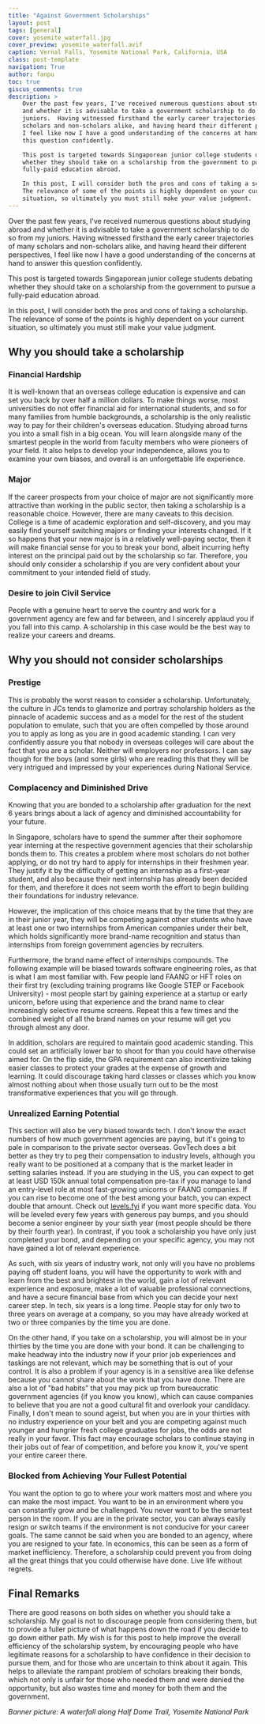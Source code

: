 ```yaml
---
title: "Against Government Scholarships"
layout: post
tags: [general]
cover: yosemite_waterfall.jpg
cover_preview: yosemite_waterfall.avif
caption: Vernal Falls, Yosemite National Park, California, USA
class: post-template
navigation: True
author: fanpu
toc: true
giscus_comments: true
description: >
    Over the past few years, I've received numerous questions about studying abroad
    and whether it is advisable to take a government scholarship to do so from my
    juniors.  Having witnessed firsthand the early career trajectories of many
    scholars and non-scholars alike, and having heard their different perspectives,
    I feel like now I have a good understanding of the concerns at hand to answer
    this question confidently. 

    This post is targeted towards Singaporean junior college students debating
    whether they should take on a scholarship from the government to pursue a
    fully-paid education abroad. 

    In this post, I will consider both the pros and cons of taking a scholarship.
    The relevance of some of the points is highly dependent on your current
    situation, so ultimately you must still make your value judgment.
---
```


Over the past few years, I've received numerous questions about studying abroad and whether it is advisable to take a government scholarship to do so from my juniors. 
Having witnessed firsthand the early career trajectories of many scholars and non-scholars alike, and having heard their different perspectives, I feel like now I have a good understanding of the concerns at hand to answer this question confidently. 

This post is targeted towards Singaporean junior college students debating whether they should take on a scholarship from the government to pursue a fully-paid education abroad. 

In this post, I will consider both the pros and cons of taking a scholarship. The relevance of some of the points is highly dependent on your current situation, so ultimately you must still make your value judgment.

## Why you should take a scholarship
### Financial Hardship

It is well-known that an overseas college education is expensive and can set you back by over half a million dollars. To make things worse, most universities do not offer financial aid for international students, and so for many families from humble backgrounds, a scholarship is the only realistic way to pay for their children's overseas education. Studying abroad turns you into a small fish in a big ocean. You will learn alongside many of the smartest people in the world from faculty members who were pioneers of your field. It also helps to develop your independence, allows you to examine your own biases, and overall is an unforgettable life experience.

### Major
If the career prospects from your choice of major are not significantly more attractive than working in the public sector, then taking a scholarship is a reasonable choice. However, there are many caveats to this decision. College is a time of academic exploration and self-discovery, and you may easily find yourself switching majors or finding your interests changed. If it so happens that your new major is in a relatively well-paying sector, then it will make financial sense for you to break your bond, albeit incurring hefty interest on the principal paid out by the scholarship so far. Therefore, you should only consider a scholarship if you are very confident about your commitment to your intended field of study.

### Desire to join Civil Service
People with a genuine heart to serve the country and work for a government agency are few and far between, and I sincerely applaud you if you fall into this camp. A scholarship in this case would be the best way to realize your careers and dreams.

## Why you should not consider scholarships

### Prestige

This is probably the worst reason to consider a scholarship. Unfortunately, the culture in JCs tends to glamorize and portray scholarship holders as the pinnacle of academic success and as a model for the rest of the student population to emulate, such that you are often compelled by those around you to apply as long as you are in good academic standing. I can very confidently assure you that nobody in overseas colleges will care about the fact that you are a scholar. Neither will employers nor professors. I can say though for the boys (and some girls) who are reading this that they will be very intrigued and impressed by your experiences during National Service. 

### Complacency and Diminished Drive
Knowing that you are bonded to a scholarship after graduation for the next 6 years brings about a lack of agency and diminished accountability for your future.

In Singapore, scholars have to spend the summer after their sophomore year interning at the respective government agencies that their scholarship bonds them to. 
This creates a problem where most scholars do not bother applying, or do not try hard to apply for internships in their freshmen year. They justify it by the difficulty of getting an internship as a first-year student, and also because their next internship has already been decided for them, and therefore it does not seem worth the effort to begin building their foundations for industry relevance. 

However, the implication of this choice means that by the time that they are in their junior year, they will be competing against other students who have at least one or two internships from American companies under their belt, which holds significantly more brand-name recognition and status than internships from foreign government agencies by recruiters.

Furthermore, the brand name effect of internships compounds. The following example will be biased towards software engineering roles, as that is what I am most familiar with. Few people land FAANG or HFT roles on their first try (excluding training programs like Google STEP or Facebook University) - most people start by gaining experience at a startup or early unicorn, before using that experience and the brand name to clear increasingly selective resume screens. Repeat this a few times and the combined weight of all the brand names on your resume will get you through almost any door. 

In addition, scholars are required to maintain good academic standing. This could set an artificially lower bar to shoot for than you could have otherwise aimed for. On the flip side, the GPA requirement can also incentivize taking easier classes to protect your grades at the expense of growth and learning. It could discourage taking hard classes or classes which you know almost nothing about when those usually turn out to be the most transformative experiences that you will go through. 

### Unrealized Earning Potential
This section will also be very biased towards tech. I don't know the exact numbers of how much government agencies are paying, but it's going to pale in comparison to the private sector overseas. GovTech does a bit better as they try to peg their compensation to industry levels, although you really want to be positioned at a company that is the market leader in setting salaries instead. If you are studying in the US, you can expect to get at least USD 150k annual total compensation pre-tax if you manage to land an entry-level role at most fast-growing unicorns or FAANG companies. If you can rise to become one of the best among your batch, you can expect double that amount. Check out [levels.fyi](https://levels.fyi) if you want more specific data. You will be leveled every few years with generous pay bumps, and you should become a senior engineer by your sixth year (most people should be there by their fourth year). In contrast, if you took a scholarship you have only just completed your bond, and depending on your specific agency, you may not have gained a lot of relevant experience.

As such, with six years of industry work, not only will you have no problems paying off student loans, you will have the opportunity to work with and learn from the best and brightest in the world, gain a lot of relevant experience and exposure, make a lot of valuable professional connections, and have a secure financial base from which you can decide your next career step. In tech, six years is a long time. People stay for only two to three years on average at a company, so you may have already worked at two or three companies by the time you are done.

On the other hand, if you take on a scholarship, you will almost be in your thirties by the time you are done with your bond. It can be challenging to make headway into the industry now if your prior job experiences and taskings are not relevant, which may be something that is out of your control. 
It is also a problem if your agency is in a sensitive area like defense because you cannot share about the work that you have done. There are also a lot of "bad habits" that you may pick up from bureaucratic government agencies (if you know you know), which can cause companies to believe that you are not a good cultural fit and overlook your candidacy. Finally, I don't mean to sound ageist, but when you are in your thirties with no industry experience on your belt and you are competing against much younger and hungrier fresh college graduates for jobs, the odds are not really in your favor. This fact may encourage scholars to continue staying in their jobs out of fear of competition, and before you know it, you've spent your entire career there.

### Blocked from Achieving Your Fullest Potential
You want the option to go to where your work matters most and where you can make the most impact. You want to be in an environment where you can constantly grow and be challenged. You never want to be the smartest person in the room. If you are in the private sector, you can always easily resign or switch teams if the environment is not conducive for your career goals. The same cannot be said when you are bonded to an agency, where you are resigned to your fate. In economics, this can be seen as a form of market inefficiency. Therefore, a scholarship could prevent you from doing all the great things that you could otherwise have done. Live life without regrets.

## Final Remarks
There are good reasons on both sides on whether you should take a scholarship. My goal is not to discourage people from considering them, but to provide a fuller picture of what happens down the road if you decide to go down either path. My wish is for this post to help improve the overall efficiency of the scholarship system, by encouraging people who have legitimate reasons for a scholarship to have confidence in their decision to pursue them, and for those who are uncertain to think about it again. This helps to alleviate the rampant problem of scholars breaking their bonds, which not only is unfair for those who needed them and were denied the opportunity, but also wastes time and money for both them and the government.

*Banner picture: A waterfall along Half Dome Trail, Yosemite National Park*